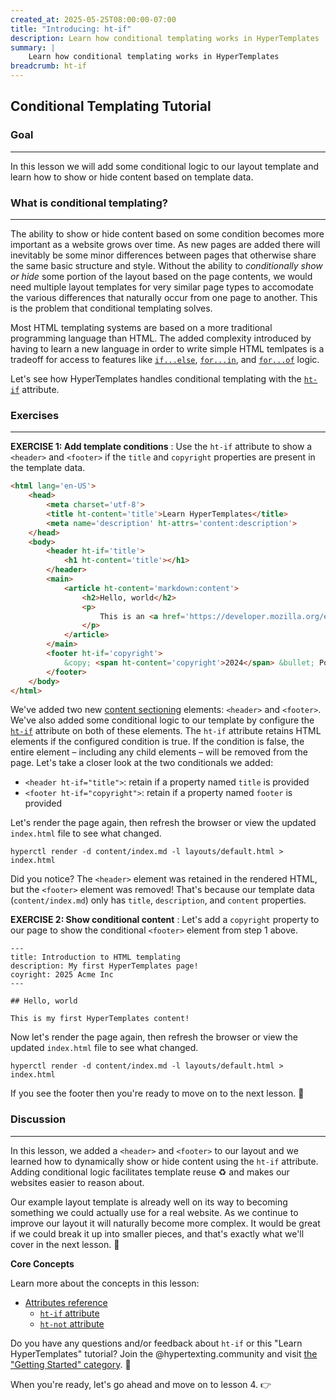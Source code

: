 ```yaml
---
created_at: 2025-05-25T08:00:00-07:00
title: "Introducing: ht-if"
description: Learn how conditional templating works in HyperTemplates
summary: |
    Learn how conditional templating works in HyperTemplates
breadcrumb: ht-if
---
```


## Conditional Templating Tutorial

<auto-toc selectors='h3,h4,h5,h6,dl dt'></auto-toc>

### Goal
--------

In this lesson we will add some conditional logic to our layout template and learn how to show or hide content based on template data.

### What is conditional templating?
-----------------------------------

The ability to show or hide content based on some condition becomes more important as a website grows over time. 
As new pages are added there will inevitably be some minor differences between pages that otherwise share the same basic structure and style.
Without the ability to _conditionally show or hide_ some portion of the layout based on the page contents, we would need multiple layout templates for very similar page types to accomodate the various differences that naturally occur from one page to another. 
This is the problem that conditional templating solves.

Most HTML templating systems are based on a more traditional programming language than HTML. 
The added complexity introduced by having to learn a new language in order to write simple HTML temlpates is a tradeoff for access to features like [`if...else`], [`for...in`], and [`for...of`] logic.

Let's see how HyperTemplates handles conditional templating with the [`ht-if`] attribute. 

### Exercises
-------------

**EXERCISE 1: Add template conditions**
: Use the `ht-if` attribute to show a `<header>` and `<footer>` if the `title` and `copyright` properties are present in the template data.

  <code-snippet ht-block filename='layouts/default.html' highlights='8-10,19-21'>

  ```html
  <html lang='en-US'>
      <head>
          <meta charset='utf-8'>
          <title ht-content='title'>Learn HyperTemplates</title>
          <meta name='description' ht-attrs='content:description'>
      </head>
      <body>
          <header ht-if='title'>
              <h1 ht-content='title'></h1>
          </header>
          <main>
              <article ht-content='markdown:content'>
                  <h2>Hello, world</h2>
                  <p>
                      This is an <a href='https://developer.mozilla.org/en-US/docs/Web/HTML'>HTML</a> layout!
                  </p>
              </article>
          </main>
          <footer ht-if='copyright'>
              &copy; <span ht-content='copyright'>2024</span> &bullet; Powered by HyperTemplates&trade;
          </footer>
      </body>
  </html>
  ```

  </code-snippet>

  We've added two new [content sectioning] elements: `<header>` and `<footer>`.
  We've also added some conditional logic to our template by configure the [`ht-if`] attribute on both of these elements.
  The `ht-if` attribute retains HTML elements if the configured condition is true.
  If the condition is false, the entire element – including any child elements – will be removed from the page.
  Let's take a closer look at the two conditionals we added: 

  * `<header ht-if="title">`: retain if a property named `title` is provided
  * `<footer ht-if="copyright">`: retain if a property named `footer` is provided

  Let's render the page again, then refresh the browser or view the updated `index.html` file to see what changed.

  ```plaintext
  hyperctl render -d content/index.md -l layouts/default.html > index.html
  ```

  Did you notice? 
  The `<header>` element was retained in the rendered HTML, but the `<footer>` element was removed! 
  That's because our template data (`content/index.md`) only has `title`, `description`, and `content` properties. 

**EXERCISE 2: Show conditional content**
: Let's add a `copyright` property to our page to show the conditional `<footer>` element from step 1 above.

  <code-snippet ht-block filename="content/index.md" highlight="4">
  
  ```plaintext
  ---
  title: Introduction to HTML templating
  description: My first HyperTemplates page!
  coyright: 2025 Acme Inc
  ---
  
  ## Hello, world
  
  This is my first HyperTemplates content!
  ```
  
  </code-snippet>

  Now let's render the page again, then refresh the browser or view the updated `index.html` file to see what changed.

  ```plaintext
  hyperctl render -d content/index.md -l layouts/default.html > index.html
  ```

  If you see the footer then you're ready to move on to the next lesson. :raised_hands: 

### Discussion
--------------

In this lesson, we added a `<header>` and `<footer>` to our layout and we learned how to dynamically show or hide content using the `ht-if` attribute.
Adding conditional logic facilitates template reuse ♻️ and makes our websites easier to reason about.

Our example layout template is already well on its way to becoming something we could actually use for a real website.
As we continue to improve our layout it will naturally become more complex.
It would be great if we could break it up into smaller pieces, and that's exactly what we'll cover in the next lesson. 👟

<doc-quote ht-block info>

**Core Concepts**

Learn more about the concepts in this lesson:

* [Attributes reference](/docs/reference/core/attributes/)
  * [`ht-if` attribute](/docs/reference/core/ht-if/)
  * [`ht-not` attribute](/docs/reference/core/ht-not/)

</doc-quote>

Do you have any questions and/or feedback about `ht-if` or this "Learn HyperTemplates" tutorial? 
Join the @hypertexting.community and visit [the "Getting Started" category]. :speech_balloon:

When you're ready, let's go ahead and move on to lesson 4. :point_right:

<tutorial-nav ht-block 
         prev-href='../lesson-2/' 
         prev-label='Lesson 2: Introducing <code>ht-attrs</code>' 
         next-href='../lesson-4/' 
         next-label='Lesson 4: Introducing <code>ht-include</code>'></tutorial-nav>


<!-- Links -->
[template data]: /docs/reference/core/data/
[content sectioning]: https://developer.mozilla.org/en-US/docs/Web/HTML/Reference/Elements#content_sectioning
[`ht-if`]: /docs/reference/core/attributes/ht-if/
[the "Getting Started" category]: https://hypertexting.community/c/hypertemplates/getting-started/
[`if...else`]: https://developer.mozilla.org/en-US/docs/Web/JavaScript/Reference/Statements/if...else
[`for...in`]: https://developer.mozilla.org/en-US/docs/Web/JavaScript/Reference/Statements/for...in
[`for...of`]: https://developer.mozilla.org/en-US/docs/Web/JavaScript/Reference/Statements/for...of
